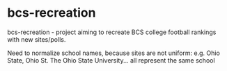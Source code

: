 # bcs-recreation
 bcs-recreation - project aiming to recreate BCS college football rankings with new sites/polls.

Need to normalize school names, because sites are not uniform: e.g. Ohio State, Ohio St. The Ohio State University... all represent the same school